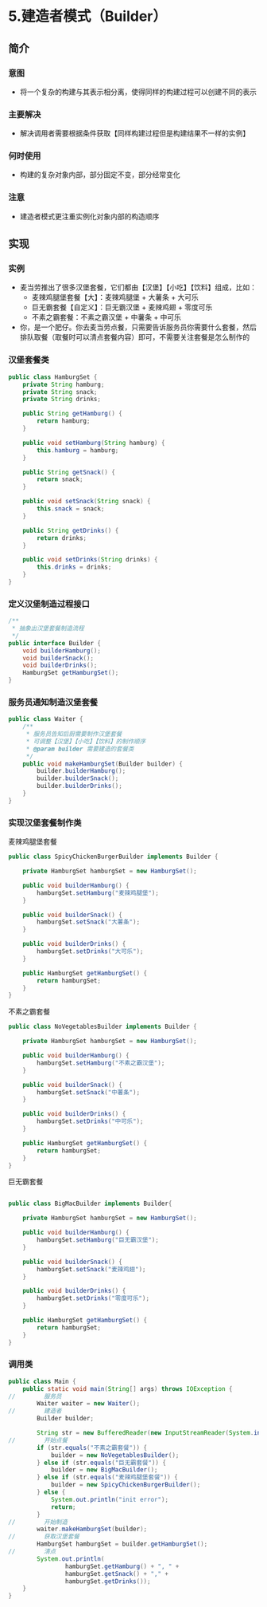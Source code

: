 5.建造者模式（Builder）
=====

简介
----

### 意图
- 将一个复杂的构建与其表示相分离，使得同样的构建过程可以创建不同的表示

### 主要解决
- 解决调用者需要根据条件获取【同样构建过程但是构建结果不一样的实例】

### 何时使用
- 构建的复杂对象内部，部分固定不变，部分经常变化

### 注意
- 建造者模式更注重实例化对象内部的构造顺序

实现
----

### 实例
- 麦当劳推出了很多汉堡套餐，它们都由【汉堡】【小吃】【饮料】组成，比如：
    - 麦辣鸡腿堡套餐【大】：麦辣鸡腿堡 + 大薯条 + 大可乐
    - 巨无霸套餐【自定义】：巨无霸汉堡 + 麦辣鸡翅 + 零度可乐
    - 不素之霸套餐：不素之霸汉堡 + 中薯条 + 中可乐
- 你，是一个肥仔。你去麦当劳点餐，只需要告诉服务员你需要什么套餐，然后排队取餐（取餐时可以清点套餐内容）即可，不需要关注套餐是怎么制作的

### 汉堡套餐类
```java
public class HamburgSet {
    private String hamburg;
    private String snack;
    private String drinks;

    public String getHamburg() {
        return hamburg;
    }

    public void setHamburg(String hamburg) {
        this.hamburg = hamburg;
    }

    public String getSnack() {
        return snack;
    }

    public void setSnack(String snack) {
        this.snack = snack;
    }

    public String getDrinks() {
        return drinks;
    }

    public void setDrinks(String drinks) {
        this.drinks = drinks;
    }
}
```

### 定义汉堡制造过程接口
```java
/**
 * 抽象出汉堡套餐制造流程
 */
public interface Builder {
    void builderHamburg();
    void builderSnack();
    void builderDrinks();
    HamburgSet getHamburgSet();
}
```

### 服务员通知制造汉堡套餐
```java
public class Waiter {
    /**
     * 服务员告知后厨需要制作汉堡套餐
     * 可调整【汉堡】【小吃】【饮料】的制作顺序
     * @param builder 需要建造的套餐类
     */
    public void makeHamburgSet(Builder builder) {
        builder.builderHamburg();
        builder.builderSnack();
        builder.builderDrinks();
    }
}
```

### 实现汉堡套餐制作类
麦辣鸡腿堡套餐
```java
public class SpicyChickenBurgerBuilder implements Builder {

    private HamburgSet hamburgSet = new HamburgSet();

    public void builderHamburg() {
        hamburgSet.setHamburg("麦辣鸡腿堡");
    }

    public void builderSnack() {
        hamburgSet.setSnack("大薯条");
    }

    public void builderDrinks() {
        hamburgSet.setDrinks("大可乐");
    }

    public HamburgSet getHamburgSet() {
        return hamburgSet;
    }
}
```
不素之霸套餐
```java
public class NoVegetablesBuilder implements Builder {

    private HamburgSet hamburgSet = new HamburgSet();

    public void builderHamburg() {
        hamburgSet.setHamburg("不素之霸汉堡");
    }

    public void builderSnack() {
        hamburgSet.setSnack("中薯条");
    }

    public void builderDrinks() {
        hamburgSet.setDrinks("中可乐");
    }

    public HamburgSet getHamburgSet() {
        return hamburgSet;
    }
}
```
巨无霸套餐
```java

public class BigMacBuilder implements Builder{

    private HamburgSet hamburgSet = new HamburgSet();

    public void builderHamburg() {
        hamburgSet.setHamburg("巨无霸汉堡");
    }

    public void builderSnack() {
        hamburgSet.setSnack("麦辣鸡翅");
    }

    public void builderDrinks() {
        hamburgSet.setDrinks("零度可乐");
    }

    public HamburgSet getHamburgSet() {
        return hamburgSet;
    }
}
```

### 调用类
```java
public class Main {
    public static void main(String[] args) throws IOException {
//        服务员
        Waiter waiter = new Waiter();
//        建造者
        Builder builder;

        String str = new BufferedReader(new InputStreamReader(System.in)).readLine();
//        开始点餐
        if (str.equals("不素之霸套餐")) {
            builder = new NoVegetablesBuilder();
        } else if (str.equals("巨无霸套餐")) {
            builder = new BigMacBuilder();
        } else if (str.equals("麦辣鸡腿堡套餐")) {
            builder = new SpicyChickenBurgerBuilder();
        } else {
            System.out.println("init error");
            return;
        }
//        开始制造
        waiter.makeHamburgSet(builder);
//        获取汉堡套餐
        HamburgSet hamburgSet = builder.getHamburgSet();
//        清点
        System.out.println(
                hamburgSet.getHamburg() + ", " +
                hamburgSet.getSnack() + "," +
                hamburgSet.getDrinks());
    }
}
```